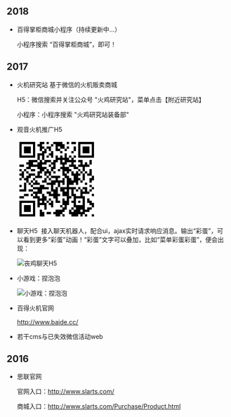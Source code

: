 ## 2018
- 百得掌柜商城小程序（持续更新中...）

  小程序搜索 “百得掌柜商城”，即可！



## 2017
- 火机研究站
  基于微信的火机贩卖商城
  
  H5：微信搜索并关注公众号 "火鸡研究站"，菜单点击【附近研究站】 

  小程序：小程序搜索 "火鸡研究站装备部"



- 观音火机推广H5

  <img src="./asset/image/2017_03.png" alt="观音火机推广H5" width="180">



- 聊天H5
  接入聊天机器人，配合ui，ajax实时请求响应消息。输出“彩蛋”，可以看到更多“彩蛋”动画！“彩蛋”文字可以叠加，比如“菜单彩蛋彩蛋”，便会出现：
  
  <img src="./asset/image/sangji.gif" alt="丧鸡聊天H5" width="250">
  

  <!-- <img src="./asset/image/2017_04.png" alt="丧鸡聊天H5" width="180"> -->



- 小游戏：捏泡泡

  <!-- <img src="./asset/image/2017_05.png" alt="小游戏：捏泡泡" width="180"> -->
  <img src="./asset/image/bubble.gif" alt="小游戏：捏泡泡" width="250">



- 百得火机官网

  http://www.baide.cc/



- 若干cms与已失效微信活动web



## 2016
- 思联官网

  官网入口：http://www.slarts.com/

  商城入口：http://www.slarts.com/Purchase/Product.html

